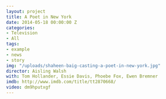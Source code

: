 ```yaml
---
layout: project
title: A Poet in New York
date: 2014-05-18 00:00:00 Z
categories:
- Television
- All
tags:
- example
- news
- story
img: "/uploads/shaheen-baig-casting-a-poet-in-new-york.jpg"
director: Aisling Walsh
with: Tom Hollander, Essie Davis, Phoebe Fox, Ewen Bremner
imdb: http://www.imdb.com/title/tt2870668/
video: dm9hputxgf
---
```


